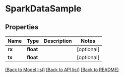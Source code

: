 # SparkDataSample

## Properties
Name | Type | Description | Notes
------------ | ------------- | ------------- | -------------
**rx** | **float** |  | [optional] 
**tx** | **float** |  | [optional] 

[[Back to Model list]](../README.md#documentation-for-models) [[Back to API list]](../README.md#documentation-for-api-endpoints) [[Back to README]](../README.md)

